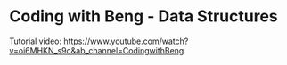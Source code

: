 # Coding with Beng - Data Structures

Tutorial video: https://www.youtube.com/watch?v=oi6MHKN_s9c&ab_channel=CodingwithBeng

